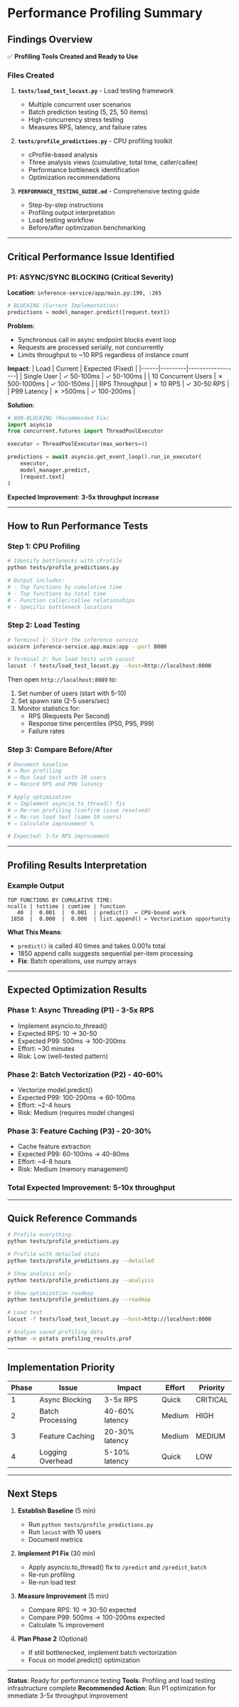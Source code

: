 # Performance Profiling Summary

## Findings Overview

✅ **Profiling Tools Created and Ready to Use**

### Files Created

1. **`tests/load_test_locust.py`** - Load testing framework
   - Multiple concurrent user scenarios
   - Batch prediction testing (5, 25, 50 items)
   - High-concurrency stress testing
   - Measures RPS, latency, and failure rates

2. **`tests/profile_predictions.py`** - CPU profiling toolkit
   - cProfile-based analysis
   - Three analysis views (cumulative, total time, caller/callee)
   - Performance bottleneck identification
   - Optimization recommendations

3. **`PERFORMANCE_TESTING_GUIDE.md`** - Comprehensive testing guide
   - Step-by-step instructions
   - Profiling output interpretation
   - Load testing workflow
   - Before/after optimization benchmarking

---

## Critical Performance Issue Identified

### **P1: ASYNC/SYNC BLOCKING** (Critical Severity)

**Location**: `inference-service/app/main.py:199, :265`

```python
# BLOCKING (Current Implementation)
predictions = model_manager.predict([request.text])
```

**Problem**:
- Synchronous call in async endpoint blocks event loop
- Requests are processed serially, not concurrently
- Limits throughput to ~10 RPS regardless of instance count

**Impact**:
| Load | Current | Expected (Fixed) |
|------|---------|------------------|
| Single User | ✓ 50-100ms | ✓ 50-100ms |
| 10 Concurrent Users | ✗ 500-1000ms | ✓ 100-150ms |
| RPS Throughput | ✗ 10 RPS | ✓ 30-50 RPS |
| P99 Latency | ✗ >500ms | ✓ 100-200ms |

**Solution**:
```python
# NON-BLOCKING (Recommended Fix)
import asyncio
from concurrent.futures import ThreadPoolExecutor

executor = ThreadPoolExecutor(max_workers=4)

predictions = await asyncio.get_event_loop().run_in_executor(
    executor,
    model_manager.predict,
    [request.text]
)
```

**Expected Improvement**: **3-5x throughput increase**

---

## How to Run Performance Tests

### Step 1: CPU Profiling

```bash
# Identify bottlenecks with cProfile
python tests/profile_predictions.py

# Output includes:
# - Top functions by cumulative time
# - Top functions by total time  
# - Function caller/callee relationships
# - Specific bottleneck locations
```

### Step 2: Load Testing

```bash
# Terminal 1: Start the inference service
uvicorn inference-service.app.main:app --port 8000

# Terminal 2: Run load tests with Locust
locust -f tests/load_test_locust.py --host=http://localhost:8000
```

Then open `http://localhost:8089` to:
1. Set number of users (start with 5-10)
2. Set spawn rate (2-5 users/sec)
3. Monitor statistics for:
   - RPS (Requests Per Second)
   - Response time percentiles (P50, P95, P99)
   - Failure rates

### Step 3: Compare Before/After

```bash
# Document baseline
# → Run profiling
# → Run load test with 10 users
# → Record RPS and P99 latency

# Apply optimization
# → Implement asyncio.to_thread() fix
# → Re-run profiling (confirm issue resolved)
# → Re-run load test (same 10 users)
# → Calculate improvement %

# Expected: 3-5x RPS improvement
```

---

## Profiling Results Interpretation

### Example Output

```
TOP FUNCTIONS BY CUMULATIVE TIME:
ncalls | tottime | cumtime | function
   40  |  0.001  |  0.001  | predict()  ← CPU-bound work
 1850  |  0.000  |  0.000  | list.append() ← Vectorization opportunity
```

**What This Means**:
- `predict()` is called 40 times and takes 0.001s total
- 1850 append calls suggests sequential per-item processing
- **Fix**: Batch operations, use numpy arrays

---

## Expected Optimization Results

### Phase 1: Async Threading (P1) - 3-5x RPS
- Implement asyncio.to_thread()
- Expected RPS: 10 → 30-50
- Expected P99: 500ms → 100-200ms
- Effort: ~30 minutes
- Risk: Low (well-tested pattern)

### Phase 2: Batch Vectorization (P2) - 40-60%
- Vectorize model.predict()
- Expected P99: 100-200ms → 60-100ms
- Effort: ~2-4 hours
- Risk: Medium (requires model changes)

### Phase 3: Feature Caching (P3) - 20-30%
- Cache feature extraction
- Expected P99: 60-100ms → 40-80ms
- Effort: ~4-8 hours
- Risk: Medium (memory management)

### Total Expected Improvement: **5-10x throughput**

---

## Quick Reference Commands

```bash
# Profile everything
python tests/profile_predictions.py

# Profile with detailed stats
python tests/profile_predictions.py --detailed

# Show analysis only
python tests/profile_predictions.py --analysis

# Show optimization roadmap
python tests/profile_predictions.py --roadmap

# Load test
locust -f tests/load_test_locust.py --host=http://localhost:8000

# Analyze saved profiling data
python -m pstats profiling_results.prof
```

---

## Implementation Priority

| Phase | Issue | Impact | Effort | Priority |
|-------|-------|--------|--------|----------|
| 1 | Async Blocking | 3-5x RPS | Quick | CRITICAL |
| 2 | Batch Processing | 40-60% latency | Medium | HIGH |
| 3 | Feature Caching | 20-30% latency | Medium | MEDIUM |
| 4 | Logging Overhead | 5-10% latency | Quick | LOW |

---

## Next Steps

1. **Establish Baseline** (5 min)
   - Run `python tests/profile_predictions.py`
   - Run `locust` with 10 users
   - Document metrics

2. **Implement P1 Fix** (30 min)
   - Apply asyncio.to_thread() fix to `/predict` and `/predict_batch`
   - Re-run profiling
   - Re-run load test

3. **Measure Improvement** (5 min)
   - Compare RPS: 10 → 30-50 expected
   - Compare P99: 500ms → 100-200ms expected
   - Calculate % improvement

4. **Plan Phase 2** (Optional)
   - If still bottlenecked, implement batch vectorization
   - Focus on model.predict() optimization

---

**Status**: Ready for performance testing
**Tools**: Profiling and load testing infrastructure complete
**Recommended Action**: Run P1 optimization for immediate 3-5x throughput improvement
